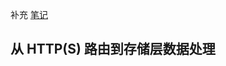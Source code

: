 >
补充 [笔记](https://github.com/JackyLljk/my-notes/blob/main/Golang/docs/Go%20Web/go_%E9%A1%B9%E7%9B%AE%E5%BC%80%E5%8F%91%E5%AE%9E%E6%88%98/IAM%20%E6%BA%90%E7%A0%81%E9%98%85%E8%AF%BB/iam-apiserver%20%E5%88%86%E5%B1%82%E6%9E%B6%E6%9E%84.md)

## 从 HTTP(S) 路由到存储层数据处理
